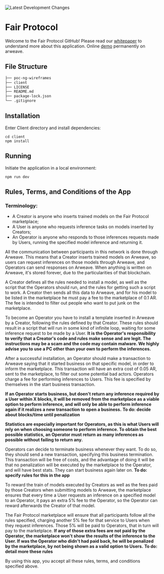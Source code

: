
![Latest Development Changes](https://github.com/FAIR-Protocol/decentralized-inference/actions/workflows/development.yml/badge.svg?event=push)

# Fair Protocol

Welcome to the Fair Protocol GitHub! Please read our [whitepaper](./documents/whitepaper.md) to understand more about this application.
Online [demo](https://arweave.net/Q0XriVoaiIn-r4NWvFztbdrz7F7uzWzrrO78E_xc5Ug) permanently on arweave.

## File Structure
```bash
├── poc-ng-wireframes
├── client
├── LICENSE
├── README.md
├── package-lock.json 
└── .gitignore
```

## Installation
Enter Client directory and install dependencies:
```
cd client
npm install
```

## Running
Initiate the application in a local environment:
```
npm run dev
```

## Rules, Terms, and Conditions of the App

### Terminology:

* A Creator is anyone who inserts trained models on the Fair Protocol marketplace;
* A User is anyone who requests inference tasks on models inserted by Creators;
* An Operator is anyone who responds to those inferences requests made by Users, running the specified model inference and returning it.

All the communication between participants in this network is done through Arweave. This means that a Creator inserts trained models on Arweave, so users can request inferences on those models through Arweave, and Operators can send responses on Arweave. When anything is written on Arweave, it's stored forever, due to the particularities of that blockchain.

A Creator defines all the rules needed to install a model, as well as the script that the Operators should run, and the rules for getting such a script to work. A Creator then sends all this data to Arweave, and for his model to be listed in the marketplace he must pay a fee to the marketplace of 0.1 AR. The fee is intended to filter out people who want to put junk on the marketplace.

To become an Operator you have to install a template inserted in Arweave by a Creator, following the rules defined by that Creator. These rules should result in a script that will run in some kind of infinite loop, waiting for some inference request to be made by a User. **It is the Operator's responsibility to verify that a Creator's code and rules make sense and are legit. The instructions may be a scam and the code may contain malware. We highly advise you to use a PC other than your own to perform the inferences.**

After a successful installation, an Operator should make a transaction to Arweave saying that it started business on that specific model, in order to inform the marketplace. This transaction will have an extra cost of 0.05 AR, sent to the marketplace, to filter out some potential bad actors. Operators charge a fee for performing inferences to Users. This fee is specified by themselves in the start business transaction.

**If an Operator starts business, but doen't return any inference required by a User within **X blocks**, it will be removed from the marketplace as a viable option to perform inference, and will only be able to perform inference again if it realizes a new transaction to open a business.** **To do: decide about blocks/time until penalization**

**Statistics are especially important for Operators, as this is what Users will rely on when choosing someone to perform inference. To obtain the best possible statistics, an Operator must return as many inferences as possible without failing to return any.**

Operators can decide to terminate business whenever they want. To do so, they should send a new transaction, specifying this business termination. This transaction will be free of costs, and the advantage of doing it will be that no penalization will be executed by the marketplace to the Operator, and will have best stats. They can start business again later on. **To do: specify rules for this in the app**

To reward the train of models executed by Creators as well as the fees paid by those Creators when submitting models to Arweave, the marketplace ensures that every time a User requests an inference on a specified model to an Operator, it pays an extra 5% fee to the Operator, so the Operator can reward afterwards the Creator of that model. 

The Fair Protocol marketplace will ensure that all participants follow all the rules specified, charging another 5% fee for that service to Users when they request inferences. Those 5% will be paid to Operators, that in turn will pay to the marketplace. **If any of those extra fees are not paid by the Operator, the marketplace won't show the results of the inference to the User. If was the Operator who didn't had paid back, he will be penalized by the marketplace, by not being shown as a valid option to Users.** **To do: detail more these rules**

By using this app, you accept all these rules, terms, and conditions specified above.
